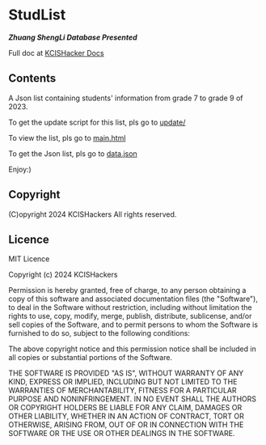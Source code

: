 # StudList

***Zhuang ShengLi Database Presented***

Full doc at [KCISHacker Docs](https://kcishacker.github.io/docs/StudList)

## Contents

A Json list containing students' information from grade 7 to grade 9 of 2023.

To get the update script for this list, pls go to [update/](https://kcishacker.github.io/StudList/update/)

To view the list, pls go to [main.html](https://kcishacker.github.io/StudList/main.html)

To get the Json list, pls go to [data.json](https://kcishacker.github.io/StudList/data.json)

Enjoy:)

## Copyright

(C)opyright 2024 KCISHackers
All rights reserved.

## Licence

MIT Licence

Copyright (c) 2024 KCISHackers

Permission is hereby granted, free of charge, to any person obtaining a copy
of this software and associated documentation files (the "Software"), to deal
in the Software without restriction, including without limitation the rights
to use, copy, modify, merge, publish, distribute, sublicense, and/or sell
copies of the Software, and to permit persons to whom the Software is
furnished to do so, subject to the following conditions:

The above copyright notice and this permission notice shall be included in all
copies or substantial portions of the Software.

THE SOFTWARE IS PROVIDED "AS IS", WITHOUT WARRANTY OF ANY KIND, EXPRESS OR
IMPLIED, INCLUDING BUT NOT LIMITED TO THE WARRANTIES OF MERCHANTABILITY,
FITNESS FOR A PARTICULAR PURPOSE AND NONINFRINGEMENT. IN NO EVENT SHALL THE
AUTHORS OR COPYRIGHT HOLDERS BE LIABLE FOR ANY CLAIM, DAMAGES OR OTHER
LIABILITY, WHETHER IN AN ACTION OF CONTRACT, TORT OR OTHERWISE, ARISING FROM,
OUT OF OR IN CONNECTION WITH THE SOFTWARE OR THE USE OR OTHER DEALINGS IN THE
SOFTWARE.
